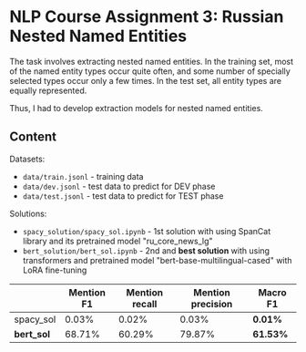 # NLP Course Assignment 3: Russian Nested Named Entities

The task involves extracting nested named entities. In the training set, most of 
the named entity types occur quite often, and some number of specially
selected types occur only a few times. In the test set, all entity types are
equally represented.

Thus, I had to develop extraction models for nested named entities.

## Content

Datasets:
- `data/train.jsonl` - training data
- `data/dev.jsonl` - test data to predict for DEV phase
- `data/test.jsonl` - test data to predict for TEST phase

Solutions:
- `spacy_solution/spacy_sol.ipynb` - 1st solution with using SpanCat library and its pretrained model "ru_core_news_lg"
- `bert_solution/bert_sol.ipynb` - 2nd and **best solution** with using transformers and pretrained model "bert-base-multilingual-cased" with LoRA fine-tuning

|              | Mention F1  | Mention recall | Mention precision | **Macro F1**|
| ------------ | ----------- | -----------    | -----------       | ----------- |
| spacy_sol    | 0.03%       | 0.02%          | 0.03%             | **0.01%**   |
| **bert_sol** | 68.71%      | 60.29%         | 79.87%            | **61.53%**  |
